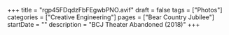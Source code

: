 +++
title = "rgp45FDqdzFbFEgwbPNO.avif"
draft = false
tags = ["Photos"]
categories = ["Creative Engineering"]
pages = ["Bear Country Jubilee"]
startDate = ""
description = "BCJ Theater Abandoned (2018)"
+++
